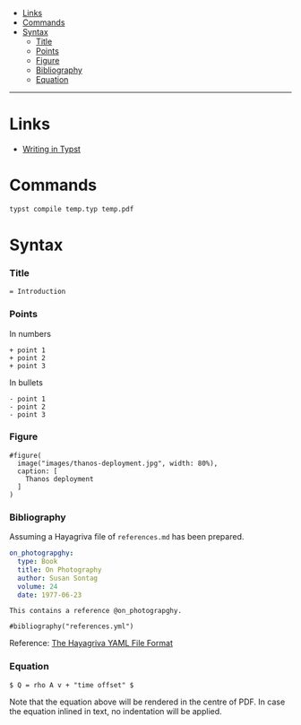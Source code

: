 - [Links](#links)
- [Commands](#commands)
- [Syntax](#syntax)
    + [Title](#title)
    + [Points](#points)
    + [Figure](#figure)
    + [Bibliography](#bibliography)
    + [Equation](#equation)
____

# Links

- [Writing in Typst](https://typst.app/docs/tutorial/writing-in-typst/)

# Commands

```sh
typst compile temp.typ temp.pdf
```

# Syntax

### Title

```
= Introduction
```

### Points

In numbers

```
+ point 1
+ point 2
+ point 3
```

In bullets

```
- point 1
- point 2
- point 3
```

### Figure

```
#figure(
  image("images/thanos-deployment.jpg", width: 80%),
  caption: [
    Thanos deployment
  ]
)
```

### Bibliography

Assuming a Hayagriva file of `references.md` has been prepared.

```yaml
on_photograpghy:
  type: Book
  title: On Photography
  author: Susan Sontag
  volume: 24
  date: 1977-06-23
```

```
This contains a reference @on_photograpghy.

#bibliography("references.yml")
```

Reference: [The Hayagriva YAML File
Format](https://github.com/typst/hayagriva/blob/main/docs/file-format.md)

### Equation

```
$ Q = rho A v + "time offset" $
```

Note that the equation above will be rendered in the centre of PDF. In case the
equation inlined in text, no indentation will be applied.
